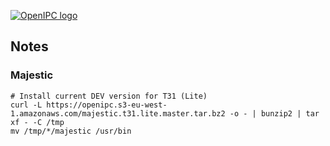 [![OpenIPC logo][logo]][site_basic]

## Notes

### Majestic

```
# Install current DEV version for T31 (Lite)
curl -L https://openipc.s3-eu-west-1.amazonaws.com/majestic.t31.lite.master.tar.bz2 -o - | bunzip2 | tar xf - -C /tmp
mv /tmp/*/majestic /usr/bin
```


[logo]: https://openipc.org/assets/openipc-logo-black.svg
[site_basic]: https://openipc.org
[telegram_en]: https://t.me/OpenIPC
